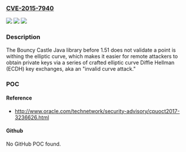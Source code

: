 ### [CVE-2015-7940](https://cve.mitre.org/cgi-bin/cvename.cgi?name=CVE-2015-7940)
![](https://img.shields.io/static/v1?label=Product&message=n%2Fa&color=blue)
![](https://img.shields.io/static/v1?label=Version&message=n%2Fa&color=blue)
![](https://img.shields.io/static/v1?label=Vulnerability&message=n%2Fa&color=brighgreen)

### Description

The Bouncy Castle Java library before 1.51 does not validate a point is withing the elliptic curve, which makes it easier for remote attackers to obtain private keys via a series of crafted elliptic curve Diffie Hellman (ECDH) key exchanges, aka an "invalid curve attack."

### POC

#### Reference
- http://www.oracle.com/technetwork/security-advisory/cpuoct2017-3236626.html

#### Github
No GitHub POC found.

